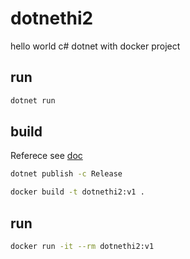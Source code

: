 # dotnethi2
hello world c# dotnet with docker project

## run

```sh
dotnet run
```

## build 

Referece see [doc](https://docs.microsoft.com/en-us/dotnet/core/deploying/#self-contained-deployments-scd)


```sh
dotnet publish -c Release

docker build -t dotnethi2:v1 .
```

## run

```sh
docker run -it --rm dotnethi2:v1
```